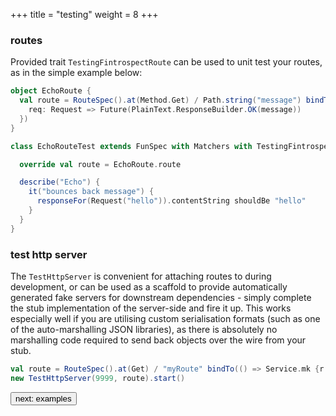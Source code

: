 +++
title = "testing"
weight = 8
+++

### routes
Provided trait ```TestingFintrospectRoute``` can be used to unit test your routes, as in the simple example below: 
```scala
object EchoRoute {
  val route = RouteSpec().at(Method.Get) / Path.string("message") bindTo( (message: String) => Service.mk {
    req: Request => Future(PlainText.ResponseBuilder.OK(message))
  })
}

class EchoRouteTest extends FunSpec with Matchers with TestingFintrospectRoute {

  override val route = EchoRoute.route

  describe("Echo") {
    it("bounces back message") {
      responseFor(Request("hello")).contentString shouldBe "hello"
    }
  }
}
```

### test http server
The ```TestHttpServer``` is convenient for attaching routes to during development, or can be used as a scaffold to provide automatically 
generated fake servers for downstream dependencies - simply complete the stub implementation of the server-side and fire it up. This works 
especially well if you are utilising custom serialisation formats (such as one of the auto-marshalling JSON libraries), as there is 
absolutely no marshalling code required to send back objects over the wire from your stub.

```scala
val route = RouteSpec().at(Get) / "myRoute" bindTo(() => Service.mk {r => Future(Response(Status.Ok))})
new TestHttpServer(9999, route).start()
```

<a class="next" href="/guide/examples-and-cookbook"><button type="button" class="btn btn-sm btn-default">next: examples</button></a>
